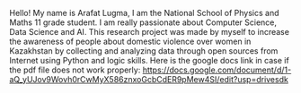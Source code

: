 Hello! My name is Arafat Lugma, I am the National School of Physics and Maths 11 grade student. 
I am really passionate about Computer Science, Data Science and AI. This research project
was made by myself to increase the awareness of people about domestic violence over women in Kazakhstan
by collecting and analyzing data through open sources from Internet using Python and logic skills. 
Here is the google docs link in case if the pdf file does not work properly:
https://docs.google.com/document/d/1-aQ_yUJov9Wovh0rCwMyX586znxoGcbCdER9pMew4SI/edit?usp=drivesdk

